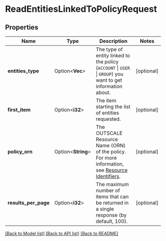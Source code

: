 # ReadEntitiesLinkedToPolicyRequest

## Properties

Name | Type | Description | Notes
------------ | ------------- | ------------- | -------------
**entities_type** | Option<**Vec<String>**> | The type of entity linked to the policy (`ACCOUNT` \\| `USER` \\| `GROUP`) you want to get information about. | [optional]
**first_item** | Option<**i32**> | The item starting the list of entities requested. | [optional]
**policy_orn** | Option<**String**> | The OUTSCALE Resource Name (ORN) of the policy. For more information, see [Resource Identifiers](https://docs.outscale.com/en/userguide/Resource-Identifiers.html). | [optional]
**results_per_page** | Option<**i32**> | The maximum number of items that can be returned in a single response (by default, 100). | [optional]

[[Back to Model list]](../README.md#documentation-for-models) [[Back to API list]](../README.md#documentation-for-api-endpoints) [[Back to README]](../README.md)


